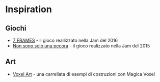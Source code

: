 # Inspiration

## Giochi

- [7 FRAMES](http://jamurr.org/project/7-frames/) - il gioco reallizzato nella Jam del 2016
- [Non sono solo una pecora](http://jamurr.org/project/non-sono-solo-una-pecora/) - il gioco realizzato nella Jam del 2015


## Art
- [Voxel Art](https://twitter.com/search?src=typd&q=magicavoxel) - una carrellata di esempi di costruzioni con Magica Voxel
